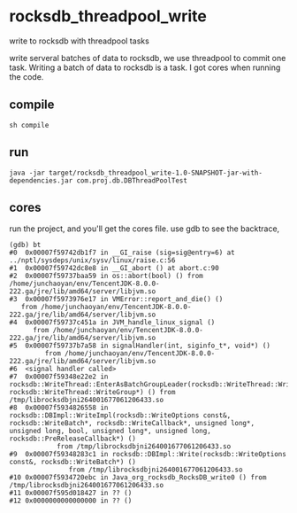 # rocksdb_threadpool_write
write to rocksdb with threadpool tasks

write serveral batches of data to rocksdb, we use threadpool to commit one task.
Writing a batch of data to rocksdb is a task. I got cores when running the code.

## compile
```
sh compile
```

## run
```
java -jar target/rocksdb_threadpool_write-1.0-SNAPSHOT-jar-with-dependencies.jar com.proj.db.DBThreadPoolTest
```

## cores
run the project, and you'll get the cores file. 
use gdb to see the backtrace,
```
(gdb) bt
#0  0x00007f59742db1f7 in __GI_raise (sig=sig@entry=6) at ../nptl/sysdeps/unix/sysv/linux/raise.c:56
#1  0x00007f59742dc8e8 in __GI_abort () at abort.c:90
#2  0x00007f59737baa59 in os::abort(bool) () from /home/junchaoyan/env/TencentJDK-8.0.0-222.ga/jre/lib/amd64/server/libjvm.so
#3  0x00007f5973976e17 in VMError::report_and_die() ()
   from /home/junchaoyan/env/TencentJDK-8.0.0-222.ga/jre/lib/amd64/server/libjvm.so
#4  0x00007f59737c451a in JVM_handle_linux_signal ()
      from /home/junchaoyan/env/TencentJDK-8.0.0-222.ga/jre/lib/amd64/server/libjvm.so
#5  0x00007f59737b7a58 in signalHandler(int, siginfo_t*, void*) ()
         from /home/junchaoyan/env/TencentJDK-8.0.0-222.ga/jre/lib/amd64/server/libjvm.so
#6  <signal handler called>
#7  0x00007f59348e22e2 in rocksdb::WriteThread::EnterAsBatchGroupLeader(rocksdb::WriteThread::Writer*, rocksdb::WriteThread::WriteGroup*) () from /tmp/librocksdbjni264001677061206433.so
#8  0x00007f5934826558 in rocksdb::DBImpl::WriteImpl(rocksdb::WriteOptions const&, rocksdb::WriteBatch*, rocksdb::WriteCallback*, unsigned long*, unsigned long, bool, unsigned long*, unsigned long, rocksdb::PreReleaseCallback*) ()
            from /tmp/librocksdbjni264001677061206433.so
#9  0x00007f59348283c1 in rocksdb::DBImpl::Write(rocksdb::WriteOptions const&, rocksdb::WriteBatch*) ()
               from /tmp/librocksdbjni264001677061206433.so
#10 0x00007f5934720ebc in Java_org_rocksdb_RocksDB_write0 () from /tmp/librocksdbjni264001677061206433.so
#11 0x00007f595d018427 in ?? ()
#12 0x0000000000000000 in ?? ()
```
